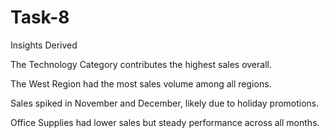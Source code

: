 # Task-8
Insights Derived

The Technology Category contributes the highest sales overall.

The West Region had the most sales volume among all regions.

Sales spiked in November and December, likely due to holiday promotions.

Office Supplies had lower sales but steady performance across all months.
